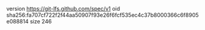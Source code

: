 version https://git-lfs.github.com/spec/v1
oid sha256:fa707cf722f2f44aa50907f93e26f6fcf535ec4c37b8000366c6f8905e088814
size 246
